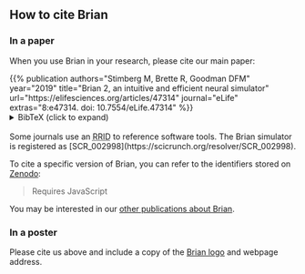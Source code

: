 <!--
.. title: How to cite Brian
.. slug: cite
.. date: 2020-01-21 13:20:06 UTC
.. tags: 
.. category: 
.. link: 
.. description: 
.. type: text
-->
## How to cite Brian

### In a paper

When you use Brian in your research, please cite our main paper:

<div class="alert alert-success" role="alert">
{{% publication authors="Stimberg M, Brette R, Goodman DFM" year="2019"
                title="Brian 2, an intuitive and efficient neural simulator"
                url="https://elifesciences.org/articles/47314"
                journal="eLife" extras="8:e47314. doi: 10.7554/eLife.47314" %}}
<details>
<summary>BibTeX (click to expand)</summary>
```bibtex
@article{Stimberg2019,
	title = {Brian 2, an intuitive and efficient neural simulator},
	volume = {8},
	issn = {2050-084X},
	doi = {10.7554/eLife.47314},
	journal = {eLife},
	author = {Stimberg, Marcel and Brette, Romain and Goodman, Dan FM},
	editor = {Skinner, Frances K},
	month = aug,
	year = {2019},
	pages = {e47314}
}
``` 
</details>
</div>

<br>
Some journals use an <abbr title="Research Resource Identifiers">RRID</abbr> to reference software tools. The Brian simulator
is registered as [SCR_002998](https://scicrunch.org/resolver/SCR_002998).

To cite a specific version of Brian, you can refer to the identifiers stored on [Zenodo](https://doi.org/10.5281/zenodo.654861):

<div class="zenodo-versions">
<div class="btn-group btn-group-toggle" data-toggle="buttons" id="zenodo-versions">
</div>
<blockquote id="zenodo-citation" class="blockquote">Requires JavaScript</blockquote>
</div>
<script type="text/javascript">
let versions = {
    // Date, DOI
    "2.6.0": ["Mar 15, 2024", "10.5281/zenodo.10822565"],
    "2.5.3": ["Jun 29, 2023", "10.5281/zenodo.8099373"],
    "2.5.1": ["Jun 23, 2022", "10.5281/zenodo.7299563"],
    "2.4": ["Sep 4, 2020", "10.5281/zenodo.4015226"],
    "2.3": ["Dec 20, 2019", "10.5281/zenodo.3607592"],
    "2.2.2.1": ["Mar 29, 2019", "10.5281/zenodo.2619969"],
    "2.2": ["Oct 8, 2018", "10.5281/zenodo.1459786"],
    "2.1.3.1": ["Jun 7, 2018", "10.5281/zenodo.1346770"],
    "2.1": ["Oct 30, 2017", "10.5281/zenodo.1039232"],
    "2.0.2": ["Jun 7, 2017", "10.5281/zenodo.804429"]
};

function get_citation(version) {
    let data = versions[version];
    let date = data[0];
    let doi = data[1];
    let citation = 'Stimberg, Marcel, Goodman, Dan F.M., & Brette, Romain. (' + date + '). Brian 2 (Version ' + version + '). Zenodo. doi: <a href="http://doi.org/' + doi + '">' + doi + '</a>';
    return citation;
};

function update_text() {
    version = document.querySelector('input[name="version"]:checked').id;
    citation = get_citation(version);
    citation_field = document.getElementById('zenodo-citation');
    citation_field.innerHTML = citation;
};

(function () {
    let button_group = document.getElementById('zenodo-versions');
    let counter = 0;
    for (var version in versions) {
      let new_label = document.createElement('label');
      if (counter == 0) {
        new_label.setAttribute('class', 'btn btn-secondary active m-1');
      } else {
        new_label.setAttribute('class', 'btn btn-secondary m-1');
      };
      if (counter == 0) {      
      new_label.innerHTML='<input type="radio" name="version" autocomplete="off" id="' + version + '" checked onchange="update_text()">Version ' + version + '</input>';
      } else {
      new_label.innerHTML='<input type="radio" name="version" autocomplete="off" id="' + version + '" onchange="update_text()">Version ' + version + '</input>';
      }
      button_group.appendChild(new_label);
      counter++;
    };

    update_text();
})();

</script>

<p>
    You may be interested in our <a href="/publications">other publications about Brian</a>.
</p>

### In a poster

Please cite us above and include a copy of the
<a href="https://github.com/brian-team/brian-material/tree/master/logos">Brian logo</a> and webpage address.
